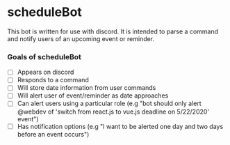 # scheduleBot
This bot is written for use with discord. It is intended to parse a command and notify users of an upcoming event or reminder.
### Goals of scheduleBot
  - [ ] Appears on discord
  - [ ] Responds to a command
  - [ ] Will store date information from user commands
  - [ ] Will alert user of event/reminder as date approaches
  - [ ] Can alert users using a particular role (e.g "bot should only alert @webdev of 'switch from react.js to vue.js deadline on 5/22/2020' event")
  - [ ] Has notification options (e.g "I want to be alerted one day and two days before an event occurs")
